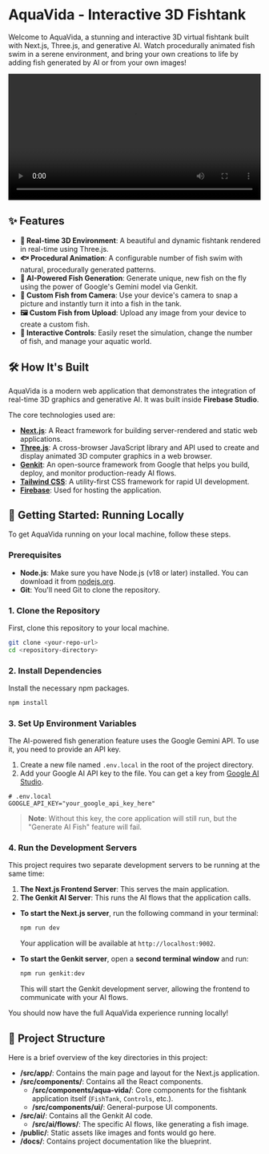 # AquaVida - Interactive 3D Fishtank

Welcome to AquaVida, a stunning and interactive 3D virtual fishtank built with Next.js, Three.js, and generative AI. Watch procedurally animated fish swim in a serene environment, and bring your own creations to life by adding fish generated by AI or from your own images!

<video controls width="100%">
  <source src="videos/FishTankOverview.mp4" type="video/mp4">
  Your browser does not support the video tag.
</video>

## ✨ Features

- **🐠 Real-time 3D Environment**: A beautiful and dynamic fishtank rendered in real-time using Three.js.
- **🐟 Procedural Animation**: A configurable number of fish swim with natural, procedurally generated patterns.
- **🤖 AI-Powered Fish Generation**: Generate unique, new fish on the fly using the power of Google's Gemini model via Genkit.
- **📸 Custom Fish from Camera**: Use your device's camera to snap a picture and instantly turn it into a fish in the tank.
- **🖼️ Custom Fish from Upload**: Upload any image from your device to create a custom fish.
- **🔄 Interactive Controls**: Easily reset the simulation, change the number of fish, and manage your aquatic world.

## 🛠️ How It's Built

AquaVida is a modern web application that demonstrates the integration of real-time 3D graphics and generative AI. It was built inside **Firebase Studio**.

The core technologies used are:

- **[Next.js](https://nextjs.org/)**: A React framework for building server-rendered and static web applications.
- **[Three.js](https://threejs.org/)**: A cross-browser JavaScript library and API used to create and display animated 3D computer graphics in a web browser.
- **[Genkit](https://firebase.google.com/docs/genkit)**: An open-source framework from Google that helps you build, deploy, and monitor production-ready AI flows.
- **[Tailwind CSS](https://tailwindcss.com/)**: A utility-first CSS framework for rapid UI development.
- **[Firebase](https://firebase.google.com/)**: Used for hosting the application.

## 🚀 Getting Started: Running Locally

To get AquaVida running on your local machine, follow these steps.

### Prerequisites

- **Node.js**: Make sure you have Node.js (v18 or later) installed. You can download it from [nodejs.org](https://nodejs.org/).
- **Git**: You'll need Git to clone the repository.

### 1. Clone the Repository

First, clone this repository to your local machine.

```bash
git clone <your-repo-url>
cd <repository-directory>
```

### 2. Install Dependencies

Install the necessary npm packages.

```bash
npm install
```

### 3. Set Up Environment Variables

The AI-powered fish generation feature uses the Google Gemini API. To use it, you need to provide an API key.

1.  Create a new file named `.env.local` in the root of the project directory.
2.  Add your Google AI API key to the file. You can get a key from [Google AI Studio](https://aistudio.google.com/).

```
# .env.local
GOOGLE_API_KEY="your_google_api_key_here"
```

> **Note**: Without this key, the core application will still run, but the "Generate AI Fish" feature will fail.

### 4. Run the Development Servers

This project requires two separate development servers to be running at the same time:

1.  **The Next.js Frontend Server**: This serves the main application.
2.  **The Genkit AI Server**: This runs the AI flows that the application calls.

-   **To start the Next.js server**, run the following command in your terminal:

    ```bash
    npm run dev
    ```

    Your application will be available at `http://localhost:9002`.

-   **To start the Genkit server**, open a **second terminal window** and run:

    ```bash
    npm run genkit:dev
    ```

    This will start the Genkit development server, allowing the frontend to communicate with your AI flows.

You should now have the full AquaVida experience running locally!

## 📂 Project Structure

Here is a brief overview of the key directories in this project:

-   **/src/app/**: Contains the main page and layout for the Next.js application.
-   **/src/components/**: Contains all the React components.
    -   **/src/components/aqua-vida/**: Core components for the fishtank application itself (`FishTank`, `Controls`, etc.).
    -   **/src/components/ui/**: General-purpose UI components.
-   **/src/ai/**: Contains all the Genkit AI code.
    -   **/src/ai/flows/**: The specific AI flows, like generating a fish image.
-   **/public/**: Static assets like images and fonts would go here.
-   **/docs/**: Contains project documentation like the blueprint.
